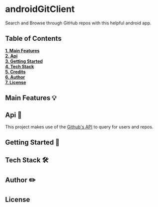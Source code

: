 # androidGitClient
Search and Browse through GitHub repos with this helpful android app.

## Table of Contents
**[1. Main Features](#main-features-bulb)**<br>
**[2. Api](#api-newspaper)**<br>
**[3. Getting Started](#getting-started-rocket)**<br>
**[4. Tech Stack](#tech-stack-hammer_and_wrench)**<br>
**[5. Credits](#credits-closed_book)**<br>
**[6. Author](#author-pencil2)**<br>
**[7. License](#license)**<br>

## Main Features :bulb:

## Api :newspaper:
This project makes use of the [Github's API](https://docs.github.com/en/rest) to query for users and repos. 

## Getting Started :rocket:

## Tech Stack :hammer_and_wrench:

## Author :pencil2:

## License
